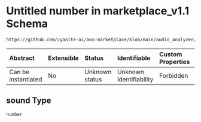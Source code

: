 # Untitled number in marketplace\_v1.1 Schema

```txt
https://github.com/cyanite-ai/aws-marketplace/blob/main/audio_analyzer/schemes/marketplace_v1.1/schema/marketplace_v1.1.schema.json#/properties/analysis/properties/genre_v8/properties/meanMainGenre/properties/sound
```



| Abstract            | Extensible | Status         | Identifiable            | Custom Properties | Additional Properties | Access Restrictions | Defined In                                                                                       |
| :------------------ | :--------- | :------------- | :---------------------- | :---------------- | :-------------------- | :------------------ | :----------------------------------------------------------------------------------------------- |
| Can be instantiated | No         | Unknown status | Unknown identifiability | Forbidden         | Allowed               | none                | [marketplace\_v1.1.schema.json\*](../schema/marketplace_v1.1.schema.json "open original schema") |

## sound Type

`number`

